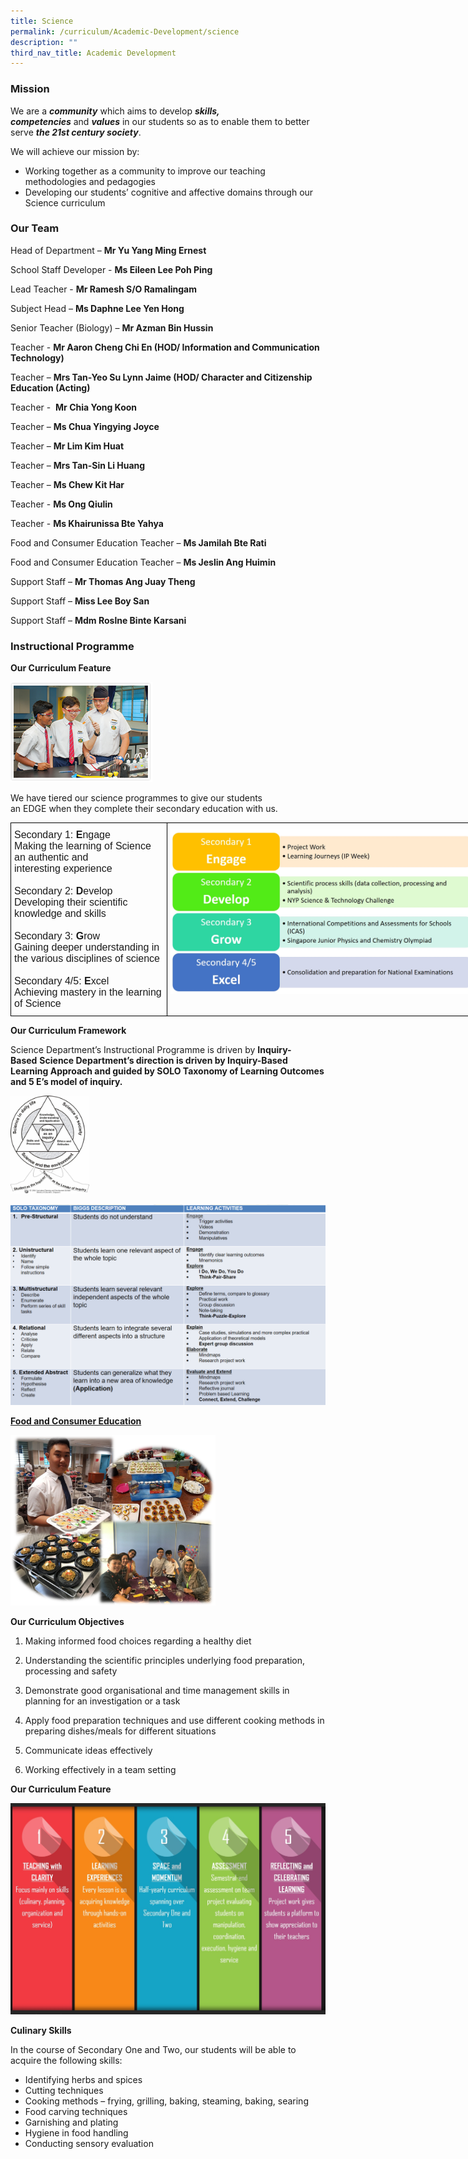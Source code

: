 ```yaml
---
title: Science
permalink: /curriculum/Academic-Development/science
description: ""
third_nav_title: Academic Development
---
```

### Mission

We are a **_community_** which aims to develop **_skills, competencies_** and **_values_** in our students so as to enable them to better serve **_the 21st century society_**.

We will achieve our mission by:

*   Working together as a community to improve our teaching methodologies and pedagogies
*   Developing our students’ cognitive and affective domains through our Science curriculum

### Our Team  

Head of Department – **Mr Yu Yang Ming Ernest**

School Staff Developer - **Ms Eileen Lee Poh Ping** 

Lead Teacher - **Mr Ramesh S/O Ramalingam**

Subject Head – **Ms Daphne Lee Yen Hong**

Senior Teacher (Biology) – **Mr Azman Bin Hussin**

Teacher - **Mr Aaron Cheng Chi En (HOD/ Information and Communication Technology)**

Teacher – **Mrs Tan-Yeo Su Lynn Jaime (HOD/ Character and Citizenship Education (Acting)**

Teacher -  **Mr Chia Yong Koon**

Teacher – **Ms Chua Yingying Joyce** 

Teacher – **Mr Lim Kim Huat**

Teacher – **Mrs Tan-Sin Li Huang**

Teacher – **Ms Chew Kit Har**

Teacher - **Ms Ong Qiulin**

Teacher - **Ms Khairunissa Bte Yahya**

Food and Consumer Education Teacher – **Ms Jamilah Bte Rati**

Food and Consumer Education Teacher – **Ms Jeslin Ang Huimin**

Support Staff – **Mr Thomas Ang Juay Theng**

Support Staff – **Miss Lee Boy San**

Support Staff – **Mdm Roslne Binte Karsani**

### Instructional Programme

**Our Curriculum Feature**

<img src="/images/science_prog1.png" 
     style="width:45%">


We have tiered our science programmes to give our students an EDGE when they complete their secondary education with us.

<style type="text/css">
.tg  {border-collapse:collapse;border-spacing:0;margin:0px auto;}
.tg td{border-color:black;border-style:solid;border-width:1px;font-family:Arial, sans-serif;font-size:16px;
  overflow:hidden;padding:10px 5px;word-break:normal;}
.tg th{border-color:black;border-style:solid;border-width:1px;font-family:Arial, sans-serif;font-size:16px;
  font-weight:normal;overflow:hidden;padding:10px 5px;word-break:normal;}
.tg .tg-0lax{text-align:left;vertical-align:top}
</style>
<table class="tg" style="undefined;table-layout: fixed; width: 850px">
<colgroup>
<col style="width: 250px">
<col style="width: 500px">
</colgroup>
<tbody>
  <tr>
		<td class="tg-0lax">Secondary 1: <strong>E</strong>ngage<br>Making the learning of Science an authentic and <br><span style="font-weight:400;font-style:normal">interesting </span>experience<br><br><span style="font-weight:400;font-style:normal">Secondary </span>2: <strong>D</strong>evelop<br>Developing their scientific knowledge and skills<br><br>Secondary 3: <strong>G</strong>row<br>Gaining deeper understanding in the various disciplines of science<br><br>Secondary 4/5: <strong>E</strong>xcel<br>Achieving mastery in the learning of Science</td>
    <td class="tg-0lax"><img src="/images/After%20EDGE%20(Refer%20to%20word%20document).jpeg"></td>
  </tr>
</tbody>
</table>

**Our Curriculum Framework**  

Science Department’s Instructional Programme is driven by **Inquiry-Based** **Science Department’s direction is driven by Inquiry-Based Learning Approach and guided by SOLO Taxonomy of Learning Outcomes and 5 E’s model of inquiry.**


<img src="/images/Under%20Our%20curriculum%20framework_pic1.jpeg" 
     style="width:25%">
		 
![](/images/Under%20Our%20curriculum%20framework_pic2.png)

<strong><u>Food and Consumer Education</u></strong>

<img src="/images/Under%20Food%20and%20Consumer%20Education%20(Refer%20to%20word%20document).png" 
     style="width:65%">


**Our Curriculum Objectives**

1.  Making informed food choices regarding a healthy diet

2.  Understanding the scientific principles underlying food preparation, processing and safety

3.  Demonstrate good organisational and time management skills in planning for an investigation or a task

4.  Apply food preparation techniques and use different cooking methods in preparing dishes/meals for different situations

5.  Communicate ideas effectively

6.  Working effectively in a team setting

  

**Our Curriculum Feature**

![](/images/Under%20Food%20and%20Consumer%20Education%20-%20Our%20Curriculum%20feature.jpeg)

**Culinary Skills**

In the course of Secondary One and Two, our students will be able to acquire the following skills:
*   Identifying herbs and spices
*   Cutting techniques
*   Cooking methods – frying, grilling, baking, steaming, baking, searing
*   Food carving techniques
*   Garnishing and plating
*   Hygiene in food handling
*   Conducting sensory evaluation